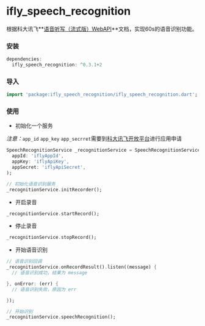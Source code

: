 # ifly_speech_recognition

根据科大讯飞**[语音听写（流式版）WebAPI](https://www.xfyun.cn/doc/asr/voicedictation/API.html)**文档，实现60s的语音识别功能。

### 安装

```dart
dependencies:
  ifly_speech_recognition: ^0.3.1+2
```

### 导入

```dart
import 'package:ifly_speech_recognition/ifly_speech_recognition.dart';
```

### 使用

- 初始化一个服务

*注意：*`app_id` `app_key` `app_secrret`需要到[科大讯飞开放平台](https://www.xfyun.cn/services/voicedictation)进行应用申请

```dart
SpeechRecognitionService _recognitionService = SpeechRecognitionService(
  appId: 'iflyAppId',
  appKey: 'iflyApiKey',
  appSecret: 'iflyApiSecret',
);

// 初始化语音识别服务
_recognitionService.initRecorder();
```

- 开启录音

```dart
_recognitionService.startRecord();
```

- 停止录音

```dart
_recognitionService.stopRecord();
```

- 开始语音识别

```dart
// 语音识别回调
_recognitionService.onRecordResult().listen((message) {
  // 语音识别成功，结果为 message

}, onError: (err) {
  // 语音识别失败，原因为 err

});

// 开始识别
_recognitionService.speechRecognition();
```